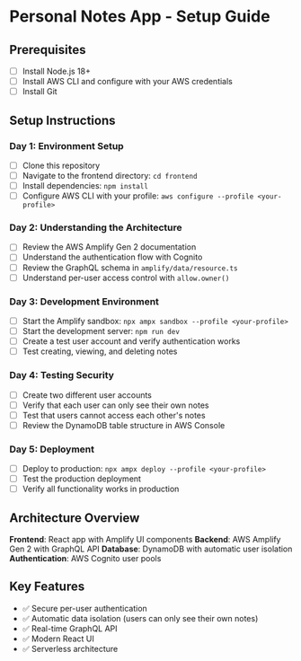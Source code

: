 # Personal Notes App - Setup Guide

## Prerequisites

- [ ] Install Node.js 18+
- [ ] Install AWS CLI and configure with your AWS credentials
- [ ] Install Git

## Setup Instructions

### Day 1: Environment Setup

- [ ] Clone this repository
- [ ] Navigate to the frontend directory: `cd frontend`
- [ ] Install dependencies: `npm install`
- [ ] Configure AWS CLI with your profile: `aws configure --profile <your-profile>`

### Day 2: Understanding the Architecture

- [ ] Review the AWS Amplify Gen 2 documentation
- [ ] Understand the authentication flow with Cognito
- [ ] Review the GraphQL schema in `amplify/data/resource.ts`
- [ ] Understand per-user access control with `allow.owner()`

### Day 3: Development Environment

- [ ] Start the Amplify sandbox: `npx ampx sandbox --profile <your-profile>`
- [ ] Start the development server: `npm run dev`
- [ ] Create a test user account and verify authentication works
- [ ] Test creating, viewing, and deleting notes

### Day 4: Testing Security

- [ ] Create two different user accounts
- [ ] Verify that each user can only see their own notes
- [ ] Test that users cannot access each other's notes
- [ ] Review the DynamoDB table structure in AWS Console

### Day 5: Deployment

- [ ] Deploy to production: `npx ampx deploy --profile <your-profile>`
- [ ] Test the production deployment
- [ ] Verify all functionality works in production

## Architecture Overview

**Frontend**: React app with Amplify UI components
**Backend**: AWS Amplify Gen 2 with GraphQL API
**Database**: DynamoDB with automatic user isolation
**Authentication**: AWS Cognito user pools

## Key Features

- ✅ Secure per-user authentication
- ✅ Automatic data isolation (users can only see their own notes)
- ✅ Real-time GraphQL API
- ✅ Modern React UI
- ✅ Serverless architecture
